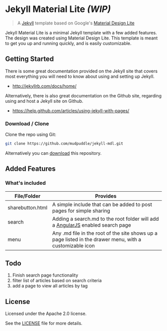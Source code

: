 # Jekyll Material Lite _(WIP)_

> A [Jekyll](http://jekyllrb.com/) template based on Google's [Material Design Lite](http://www.getmdl.io/)

Jekyll Material Lite is a minimal Jekyll template with a few added features.  The design was created using Material Design Lite.  This template is meant to get you up and running quickly, and is easily customizable.

## Getting Started

There is some great documentation provided on the Jekyll site that covers most everything you will need to know about using and setting up Jekyll.  
* http://jekyllrb.com/docs/home/

Alternatively, there is also great documentation on the Github site, regarding using and host a Jekyll site on Github.
* https://help.github.com/articles/using-jekyll-with-pages/

### Download / Clone

Clone the repo using Git:

```bash
git clone https://github.com/mudpuddle/jekyll-mdl.git
```

Alternatively you can [download](https://github.com/mudpuddle/jekyll-mdl/archive/master.zip)
this repository.

## Added Features

### What's included

| File/Folder     | Provides                                       |
|-----------------|------------------------------------------------|
| sharebutton.html| A simple include that can be added to post pages for simple sharing|
| search          | Adding a search.md to the root folder will add a [AngularJS](https://angularjs.org/) enabled search page|
| menu            | Any .md file in the root of the site shows up a page listed in the drawer menu, with a customizable icon|


## Todo
1. Finish search page functionality
  1. filter list of articles based on search criteria
  2. add a page to view all articles by tag

## License
Licensed under the Apache 2.0 license.

See the [LICENSE](https://github.com/mudpuddle/jekyll-mdl/blob/master/LICENSE) file for more details.
